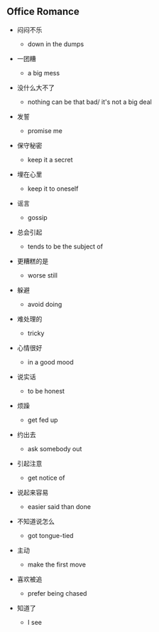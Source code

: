 ## Office Romance

* 闷闷不乐

  * down in the dumps

* 一团糟

  * a big mess

* 没什么大不了

  * nothing can be that bad/ it's not a big deal

* 发誓

  * promise me

* 保守秘密

  * keep it a secret

* 埋在心里

  * keep it to oneself

* 谣言

  * gossip

* 总会引起

  * tends to be the subject of

* 更糟糕的是

  * worse still

* 躲避

  * avoid doing

* 难处理的

  * tricky

* 心情很好

  * in a good mood

* 说实话

  * to be honest

* 烦躁

  * get fed up

* 约出去

  * ask somebody out

* 引起注意

  * get notice of

* 说起来容易

  * easier said than done

* 不知道说怎么

  * got tongue-tied

* 主动

  * make the first move

* 喜欢被追

  * prefer being chased

* 知道了

  * I see
